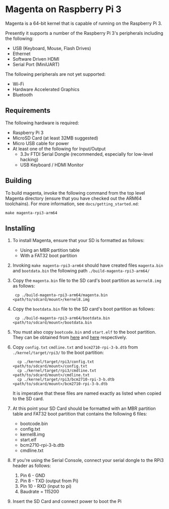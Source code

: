 #  Magenta on Raspberry Pi 3

Magenta is a 64-bit kernel that is capable of running on the Raspberry Pi 3.

Presently it supports a number of the Raspberry Pi 3's peripherals including
the following:
 + USB (Keyboard, Mouse, Flash Drives)
 + Ethernet
 + Software Driven HDMI
 + Serial Port (MiniUART)

The following peripherals are not yet supported:
 + Wi-Fi
 + Hardware Accelerated Graphics
 + Bluetooth

## Requirements

The following hardware is required:
 + Raspberry Pi 3
 + MicroSD Card (at least 32MB suggested)
 + Micro USB cable for power
 + At least one of the following for Input/Output
    - 3.3v FTDI Serial Dongle (recommended, especially for low-level hacking)
    - USB Keyboard / HDMI Monitor

## Building
To build magenta, invoke the following command from the top level Magenta
directory (ensure that you have checked out the ARM64 toolchains). For more
information, see `docs/getting_started.md`:

    make magenta-rpi3-arm64

## Installing
1. To install Magenta, ensure that your SD is formatted as follows:
   + Using an MBR partition table
   + With a FAT32 boot partition

2. Invoking `make magenta-rpi3-arm64` should have created files `magenta.bin`
   and `bootdata.bin` the following path `./build-magenta-rpi3-arm64/`


3. Copy the `magenta.bin` file to the SD card's boot partition as `kernel8.img`
   as follows:

        cp ./build-magenta-rpi3-arm64/magenta.bin <path/to/sdcard/mount>/kernel8.img

4. Copy the `bootdata.bin` file to the SD card's boot partition as follows:

        cp ./build-magenta-rpi3-arm64/bootdata.bin <path/to/sdcard/mount>/bootdata.bin

5. You must also copy `bootcode.bin` and `start.elf` to the boot partition. They
   can be obtained from [here](https://github.com/raspberrypi/firmware/raw/7fcb39cb5b5543ca7485cd1ae9e6d908f31e40c6/boot/bootcode.bin) and [here](https://github.com/raspberrypi/firmware/raw/390f53ed0fd79df274bdcc81d99e09fa262f03ab/boot/start.elf) respectively.

6. Copy `config.txt` `cmdline.txt` and `bcm2710-rpi-3-b.dtb` from
   `./kernel/target/rpi3/` to the boot partition:

         cp ./kernel/target/rpi3/config.txt <path/to/sdcard/mount>/config.txt
         cp ./kernel/target/rpi3/cmdline.txt <path/to/sdcard/mount>/cmdline.txt
         cp ./kernel/target/rpi3/bcm2710-rpi-3-b.dtb <path/to/sdcard/mount>/bcm2710-rpi-3-b.dtb

   It is imperative that these files are named exactly as listed when copied to
   the SD card.

7. At this point your SD Card should be formatted with an MBR partition table
   and FAT32 boot partition that contains the following 6 files:
   + bootcode.bin
   + config.txt
   + kernel8.img
   + start.elf
   + bcm2710-rpi-3-b.dtb
   + cmdline.txt

8. If you're using the Serial Console, connect your serial dongle to the RPi3
   header as follows:
   1. Pin 6 - GND
   2. Pin 8 - TXD (output from Pi)
   3. Pin 10 - RXD (input to pi)
   4. Baudrate = 115200

9. Insert the SD Card and connect power to boot the Pi


